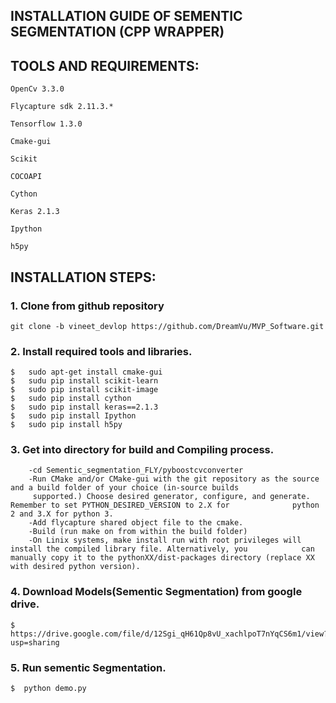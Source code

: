 ## INSTALLATION GUIDE OF SEMENTIC SEGMENTATION (CPP WRAPPER)
## TOOLS AND REQUIREMENTS:
    OpenCv 3.3.0
 
    Flycapture sdk 2.11.3.*
 
    Tensorflow 1.3.0
    
    Cmake-gui
        
    Scikit
    
    COCOAPI
    
    Cython
    
    Keras 2.1.3
    
    Ipython
    
    h5py
    
## INSTALLATION STEPS:
### 1. Clone from github repository
    git clone -b vineet_devlop https://github.com/DreamVu/MVP_Software.git 

### 2. Install required tools and libraries.
    $   sudo apt-get install cmake-gui
    $   sudu pip install scikit-learn
    $   sudo pip install scikit-image
    $   sudo pip install cython
    $   sudo pip install keras==2.1.3
    $   sudo pip install Ipython
    $   sudo pip install h5py

### 3. Get into directory for build and Compiling process.
        -cd Sementic_segmentation_FLY/pyboostcvconverter
        -Run CMake and/or CMake-gui with the git repository as the source and a build folder of your choice (in-source builds
         supported.) Choose desired generator, configure, and generate. Remember to set PYTHON_DESIRED_VERSION to 2.X for              python 2 and 3.X for python 3.
        -Add flycapture shared object file to the cmake. 
        -Build (run make on from within the build folder)
        -On Linix systems, make install run with root privileges will install the compiled library file. Alternatively, you            can manually copy it to the pythonXX/dist-packages directory (replace XX with desired python version).  

### 4. Download Models(Sementic Segmentation) from google drive.
    $  https://drive.google.com/file/d/12Sgi_qH61Qp8vU_xachlpoT7nYqCS6m1/view?usp=sharing


### 5. Run sementic Segmentation.
    $  python demo.py


